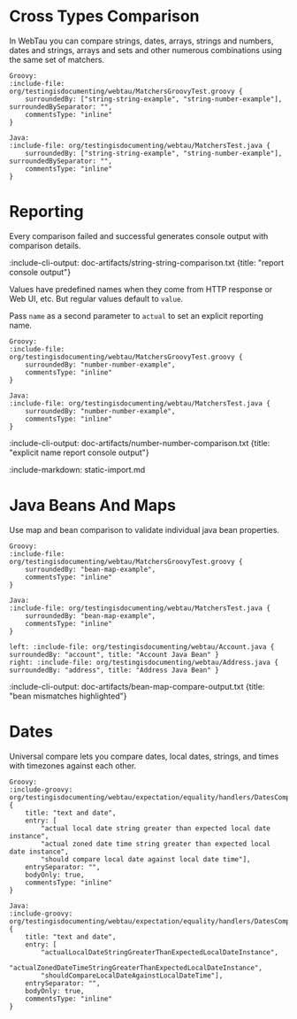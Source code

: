 # Cross Types Comparison

In WebTau you can compare strings, dates, arrays, strings and numbers, dates and strings, arrays and sets and other numerous combinations 
using the same set of matchers. 

```tabs
Groovy: 
:include-file: org/testingisdocumenting/webtau/MatchersGroovyTest.groovy {
    surroundedBy: ["string-string-example", "string-number-example"], surroundedBySeparator: "",
    commentsType: "inline"
}

Java: 
:include-file: org/testingisdocumenting/webtau/MatchersTest.java {
    surroundedBy: ["string-string-example", "string-number-example"], surroundedBySeparator: "",
    commentsType: "inline"
} 
``` 

# Reporting

Every comparison failed and successful generates console output with comparison details.

:include-cli-output: doc-artifacts/string-string-comparison.txt {title: "report console output"} 

Values have predefined names when they come from HTTP response or Web UI, etc. But regular values default to `value`.

Pass `name` as a second parameter to `actual` to set an explicit reporting name. 

```tabs
Groovy: 
:include-file: org/testingisdocumenting/webtau/MatchersGroovyTest.groovy {
    surroundedBy: "number-number-example",
    commentsType: "inline"
}

Java: 
:include-file: org/testingisdocumenting/webtau/MatchersTest.java {
    surroundedBy: "number-number-example",
    commentsType: "inline"
} 
``` 

:include-cli-output: doc-artifacts/number-number-comparison.txt {title: "explicit name report console output"}

:include-markdown: static-import.md

# Java Beans And Maps

Use map and bean comparison to validate individual java bean properties.

```tabs
Groovy: 
:include-file: org/testingisdocumenting/webtau/MatchersGroovyTest.groovy {
    surroundedBy: "bean-map-example",
    commentsType: "inline"
}

Java: 
:include-file: org/testingisdocumenting/webtau/MatchersTest.java {
    surroundedBy: "bean-map-example",
    commentsType: "inline"
} 
``` 

```columns
left: :include-file: org/testingisdocumenting/webtau/Account.java { surroundedBy: "account", title: "Account Java Bean" }
right: :include-file: org/testingisdocumenting/webtau/Address.java { surroundedBy: "address", title: "Address Java Bean" }
```

:include-cli-output: doc-artifacts/bean-map-compare-output.txt {title: "bean mismatches highlighted"}

# Dates

Universal compare lets you compare dates, local dates, strings, and times with timezones against each other. 

```tabs
Groovy: 
:include-groovy: org/testingisdocumenting/webtau/expectation/equality/handlers/DatesCompareToHandlerGroovyExamplesTest.groovy {
    title: "text and date",
    entry: [
        "actual local date string greater than expected local date instance",
        "actual zoned date time string greater than expected local date instance",
        "should compare local date against local date time"],
    entrySeparator: "",
    bodyOnly: true,
    commentsType: "inline"
}

Java:
:include-groovy: org/testingisdocumenting/webtau/expectation/equality/handlers/DatesCompareToHandlerJavaExamplesTest.java {
    title: "text and date",
    entry: [
        "actualLocalDateStringGreaterThanExpectedLocalDateInstance", 
        "actualZonedDateTimeStringGreaterThanExpectedLocalDateInstance",
        "shouldCompareLocalDateAgainstLocalDateTime"],
    entrySeparator: "",
    bodyOnly: true,
    commentsType: "inline"
}
 ``` 
